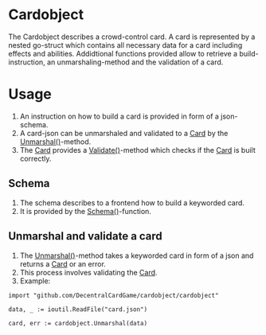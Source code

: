 # Cardobject
The Cardobject describes a crowd-control card. A card is represented by a nested go-struct which contains all necessary data for a card including effects and abilities.
Addidtional functions provided allow to retrieve a build-instruction, an unmarshaling-method and the validation of a card.

# Usage
1. An instruction on how to build a card is provided in form of a json-schema.
2. A card-json can be unmarshaled and validated to a [Card](card.go#L7) by the [Unmarshal()](unmarshal.go#L5)-method.
3. The [Card](card.go#L7) provides a [Validate()](card.go#L14)-method which checks if the [Card](card.go#L7) is built correctly.

## Schema
1. The schema describes to a frontend how to build a keyworded card.
2. It is provided by the [Schema()](schema.go#L7)-function.

## Unmarshal and validate a card
1. The [Unmarshal()](unmarshal.go#L5)-method takes a keyworded card in form of a json and returns a [Card](card.go#L7) or an error.
2. This process involves validating the [Card](card.go#L7).
4. Example:
```golang
import "github.com/DecentralCardGame/cardobject/cardobject"

data, _ := ioutil.ReadFile("card.json")
  
card, err := cardobject.Unmarshal(data)
```
